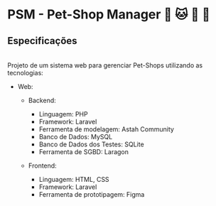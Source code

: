 # PSM - Pet-Shop Manager :dog: :cat: :chicken: :horse:

## **Especificações**
<br>
Projeto de um sistema web para gerenciar Pet-Shops utilizando as tecnologias:

- Web:
    - Backend: 
      - Linguagem: PHP
      - Framework: Laravel 
      - Ferramenta de modelagem: Astah Community
      - Banco de Dados: MySQL
      - Banco de Dados dos Testes: SQLite
      - Ferramenta de SGBD: Laragon
    
    - Frontend: 
      - Linguagem: HTML, CSS
      - Framework: Laravel 
      - Ferramenta de prototipagem: Figma
 

